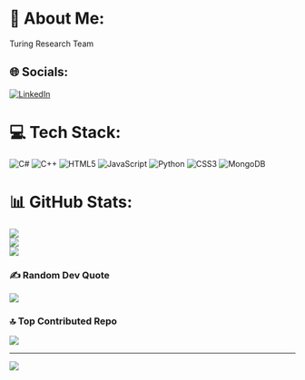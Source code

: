 # 💫 About Me:
Turing Research Team


## 🌐 Socials:
[![LinkedIn](https://img.shields.io/badge/LinkedIn-%230077B5.svg?logo=linkedin&logoColor=white)](https://linkedin.com/in/http://www.linkedin.com/in/farzane-faizi) 

# 💻 Tech Stack:
![C#](https://img.shields.io/badge/c%23-%23239120.svg?style=plastic&logo=csharp&logoColor=white) ![C++](https://img.shields.io/badge/c++-%2300599C.svg?style=plastic&logo=c%2B%2B&logoColor=white) ![HTML5](https://img.shields.io/badge/html5-%23E34F26.svg?style=plastic&logo=html5&logoColor=white) ![JavaScript](https://img.shields.io/badge/javascript-%23323330.svg?style=plastic&logo=javascript&logoColor=%23F7DF1E) ![Python](https://img.shields.io/badge/python-3670A0?style=plastic&logo=python&logoColor=ffdd54) ![CSS3](https://img.shields.io/badge/css3-%231572B6.svg?style=plastic&logo=css3&logoColor=white) ![MongoDB](https://img.shields.io/badge/MongoDB-%234ea94b.svg?style=plastic&logo=mongodb&logoColor=white)
# 📊 GitHub Stats:
![](https://github-readme-stats.vercel.app/api?username=FarzaneF&theme=nightowl&hide_border=false&include_all_commits=false&count_private=false)<br/>
![](https://github-readme-streak-stats.herokuapp.com/?user=FarzaneF&theme=nightowl&hide_border=false)<br/>
![](https://github-readme-stats.vercel.app/api/top-langs/?username=FarzaneF&theme=nightowl&hide_border=false&include_all_commits=false&count_private=false&layout=compact)

### ✍️ Random Dev Quote
![](https://quotes-github-readme.vercel.app/api?type=horizontal&theme=radical)

### 🔝 Top Contributed Repo
![](https://github-contributor-stats.vercel.app/api?username=FarzaneF&limit=5&theme=dark&combine_all_yearly_contributions=true)

---
[![](https://visitcount.itsvg.in/api?id=FarzaneF&icon=0&color=0)](https://visitcount.itsvg.in)

<!-- Proudly created with GPRM ( https://gprm.itsvg.in ) -->
